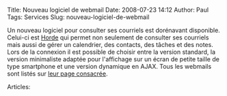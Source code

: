 Title: Nouveau logiciel de webmail
Date: 2008-07-23 14:12
Author: Paul
Tags: Services
Slug: nouveau-logiciel-de-webmail

Un nouveau logiciel pour consulter ses courriels est dorénavant
disponible. Celui-ci est [Horde](http://www.horde.org/) qui permet non
seulement de consulter ses courriels mais aussi de gérer un calendrier,
des contacts, des tâches et des notes. Lors de la connexion il est
possible de choisir entre la version standard, la version minimaliste
adaptée pour l'affichage sur un écran de petite taille de type
smartphone et une version dynamique en AJAX.
Tous les webmails sont listés sur [leur page
consacrée](https://www.ezvan.fr/mail).

Articles: 


